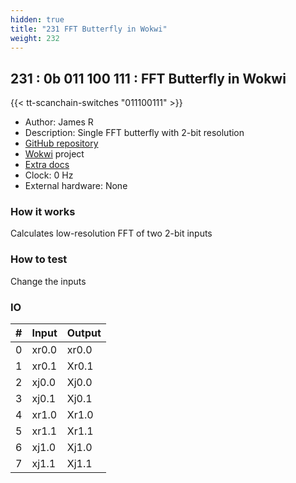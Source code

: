 ```yaml
---
hidden: true
title: "231 FFT Butterfly in Wokwi"
weight: 232
---
```


## 231 : 0b 011 100 111 : FFT Butterfly in Wokwi

{{< tt-scanchain-switches "011100111" >}}

* Author: James R
* Description: Single FFT butterfly with 2-bit resolution
* [GitHub repository](https://github.com/jdrosent/tt02-submission-template)
* [Wokwi](https://wokwi.com/projects/349952820323025491) project
* [Extra docs]()
* Clock: 0 Hz
* External hardware: None



### How it works

Calculates low-resolution FFT of two 2-bit inputs

### How to test

Change the inputs

### IO

| # | Input        | Output       |
|---|--------------|--------------|
| 0 | xr0.0  | xr0.0 |
| 1 | xr0.1  | Xr0.1 |
| 2 | xj0.0  | Xj0.0 |
| 3 | xj0.1  | Xj0.1 |
| 4 | xr1.0  | Xr1.0 |
| 5 | xr1.1  | Xr1.1 |
| 6 | xj1.0  | Xj1.0 |
| 7 | xj1.1  | Xj1.1 |
